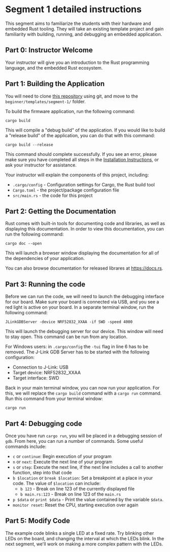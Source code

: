 # Segment 1 detailed instructions

This segment aims to familiarize the students with their hardware and embedded Rust tooling. They will take an existing template project and gain familiarity with building, running, and debugging an embedded application.

## Part 0: Instructor Welcome

Your instructor will give you an introduction to the Rust programming language, and the embedded Rust ecosystem.

## Part 1: Building the Application

You will need to clone [this repository] using git, and move to the `beginner/templates/segment-1/` folder.

[this repository]: https://github.com/ferrous-systems/embedded-trainings

To build the firmware application, run the following command:

```shell
cargo build
```

This will compile a "debug build" of the application. If you would like to build a "release build" of the application, you can do that with this command:

```shell
cargo build --release
```

This command should complete successfully. If you see an error, please make sure you have completed all steps in the [Installation Instructions], or ask your instructor for assistance.

[Installation Instructions]: ../../INSTALL.md

Your instructor will explain the components of this project, including:

* `.cargo/config` - Configuration settings for Cargo, the Rust build tool
* `Cargo.toml` - the project/package configuration file
* `src/main.rs` - the code for this project

## Part 2: Getting the Documentation

Rust comes with built-in tools for documenting code and libraries, as well as displaying this documentation. In order to view this documentation, you can run the following command:

```shell
cargo doc --open
```

This will launch a browser window displaying the documentation for all of the dependencies of your application.

You can also browse documentation for released librares at https://docs.rs.

## Part 3: Running the code

Before we can run the code, we will need to launch the debugging interface for our board. Make sure your board is connected via USB, and you see a red light is active on your board. In a separate terminal window, run the following command:

```shell
JLinkGDBServer -device NRF52832_XXAA -if SWD -speed 4000
```

This will launch the debugging server for our device. This window will need to stay open. This command can be run from any location.

For Windows users: in `.cargo/config` the `-tui` flag in line 6 has to be removed.
The J-Link GDB Server has to be started with the following configuration:

- Connection to J-Link: USB
- Target device: NRF52832_XXAA
- Target interface: SWD

Back in your main terminal window, you can now run your application. For this, we will replace the `cargo build` command with a `cargo run` command. Run this command from your terminal window:

```shell
cargo run
```


## Part 4: Debugging code

Once you have run `cargo run`, you will be placed in a debugging session of `gdb`. From here, you can run a number of commands. Some useful commands include:

* `c` or `continue`: Begin execution of your program
* `n` or `next`: Execute the next line of your program
* `s` or `step`: Execute the next line, if the next line includes a call to another function, step into that code
* `b $location` or `break $location`: Set a breakpoint at a place in your code. The value of `$location` can include:
    * `b 123` - Break on line 123 of the currently displayed file
    * `b main.rs:123` - Break on line 123 of the `main.rs`
* `p $data` or `print $data` - Print the value contained by the variable `$data`.
* `monitor reset`: Reset the CPU, starting execution over again


## Part 5: Modify Code

The example code blinks a single LED at a fixed rate. Try blinking other LEDs on the board, and changing the interval at which the LEDs blink. In the next segment, we'll work on making a more complex pattern with the LEDs.

